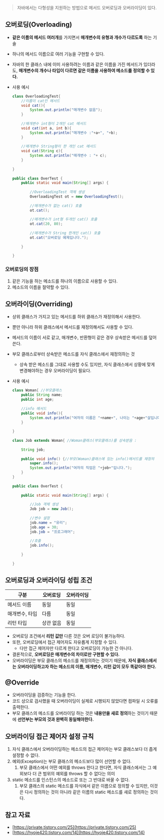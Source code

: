 > 자바에서는 다형성을 지원하는 방법으로 메서드 오버로딩과 오버라이딩이 있다.
> 

## 오버로딩(Overloading)

- **같은 이름의 메서드 여러개**를 가지면서 **매개변수의 유형과 개수가 다르도록** 하는 기술
- 하나의 메서드 이름으로 여러 기능을 구현할 수 있다.
- 자바의 한 클래스 내에 이미 사용하려는 이름과 같은 이름을 가진 메서드가 있더라도, **매개변수의 개수나 타입이 다르면 같은 이름을 사용하여 메소드를 정의할 수 있다.**
- 사용 예시
    
    ```java
    class OverloadingTest{
        //이름이 cat인 메서드
        void cat(){
            System.out.println("매개변수 없음");
        }
        
        //매개변수 int형이 2개인 cat 메서드
        void cat(int a, int b){
            System.out.println("매개변수 :"+a+", "+b);
        }
        
        //매개변수 String형이 한 개인 cat 메서드
        void cat(String c){
            System.out.println("매개변수 : "+ c);
        }
        
    }
     
    public class OverTest {
        public static void main(String[] args) {
            
            //OverloadingTest 객체 생성
            OverloadingTest ot = new OverloadingTest();
            
            //매개변수가 없는 cat() 호출
            ot.cat();
            
            //매개변수가 int형 두개인 cat() 호출
            ot.cat(20, 80);
            
            //매개변수가 String 한개인 cat() 호출
            ot.cat("오버로딩 예제입니다.");
            
        }
     
    }
    ```
    

### 오버로딩의 장점

1. 같은 기능을 하는 메소드를 하나의 이름으로 사용할 수 있다.
2. 메소드의 이름을 절약할 수 있다.

## 오버라이딩(Overriding)

- 상위 클래스가 가지고 있는 메서드를 하위 클래스가 재정의해서 사용한다.
- 뿐만 아니라 하위 클래스에서 메서드를 재정의해서도 사용할 수 있다.
- 메서드의 이름이 서로 같고, 매개변수, 반환형이 같은 경우 상속받은 메서드를 덮어쓴다.
- 부모 클래스로부터 상속받은 메소드를 자식 클래스에서 재정의하는 것
    - 상속 받은 메소드를 그대로 사용할 수도 있지만, 자식 클래스에서 상황에 맞게 변경해야하는 경우 오버라이딩이 필요다.
- 사용 예시
    
    ```java
    class Woman{ //부모클래스
        public String name;
        public int age;
        
        //info 메서드
        public void info(){
            System.out.println("여자의 이름은 "+name+", 나이는 "+age+"살입니다.");
        }
        
    }
     
    class Job extends Woman{ //Woman클래스(부모클래스)를 상속받음 : 
     
        String job;
        
        public void info() {//부모(Woman)클래스에 있는 info()메서드를 재정의
            super.info();
            System.out.println("여자의 직업은 "+job+"입니다.");
        }
    }
     
    public class OverTest {
     
        public static void main(String[] args) {
            
            //Job 객체 생성
            Job job = new Job();
            
            //변수 설정
            job.name = "유리";
            job.age = 30;
            job.job = "프로그래머";
            
            //호출
            job.info();
            
        }
     
    }
    ```
    

## 오버로딩과 오버라이딩 성립 조건

| 구분 | 오버로딩 | 오버라이딩 |
| --- | --- | --- |
| 메서드 이름 | 동일 | 동일 |
| 매개변수, 타입 | 다름 | 동일 |
| 리턴 타입 | 상관 없음 | 동일 |
- 오버로딩 조건에서 **리턴 값만** 다른 것은 오버 로딩이 불가능하다.
- 또한, 오버로딩에서 접근 제어자도 자유롭게 지정할 수 있다.
    - 다만 접근 제어자만 다르게 한다고 오버로딩이 가능한 건 아니다.
- 결론적으로, **오버로딩은 매개변수의 차이로만 구현할 수 있다.**
- 오버라이딩은 부모 클래스의 메소드를 재정의하는 것이기 때문에, **자식 클래스에서는 오버라이딩하고자 하는 메소드의 이름, 매개변수, 리턴 값이 모두 똑같아야 한다.**

## @Override

- 오버라이딩을 검증하는 기능을 한다.
- 코드 상으로 검사했을 때 오버라이딩이 실제로 시행되지 않았다면 컴파일 시 오류를 출력한다.
- 부모 클래스의 메소드를 오버라이딩 하는 것은 **내용만을 새로 정의**하는 것이기 때문에 **선언부는 부모의 것과 완벽히 동일해야한다.**

## 오버라이딩 접근 제어자 설정 규칙

1. 자식 클래스에서 오버라이딩하는 메소드의 접근 제어자는 부모 클래스보다 더 좁게 설정할 수 없다.
2. 예외(Exception)는 부모 클래스의 메소드보다 많이 선언할 수 없다.
    1. 부모 클래스에서 어떤 예외를 throws 한다고 한다면, 자식 클래스에서는 그 예외보다 더 큰 범위의 예외를 throws 할 수 없다는 의미
3. static 메소드를 인스턴스의 메소드로 또는 그 반대로 바꿀 수 없다.
    1. 부모 클래스의 static 메소드를 자식에서 같은 이름으로 정의할 수 있지만, 이것은 다시 정의하는 것이 아니라 같은 이름의 static 메소드를 새로 정의하는 것이다.

## 참고 자료

- [https://private.tistory.com/25](https://private.tistory.com/25)
- [https://hyoje420.tistory.com/14](https://hyoje420.tistory.com/14)
